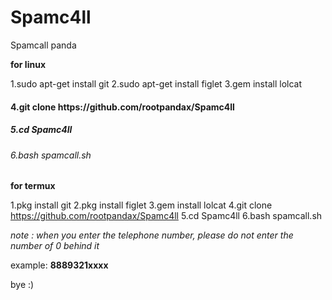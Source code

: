 # Spamc4ll 

Spamcall panda 

<b>for linux</b>



<a>1.sudo apt-get install git</a>
<a>2.sudo apt-get install figlet</a>
<c>3.gem install lolcat</c>
<h4>4.git clone https://github.com/rootpandax/Spamc4ll</h4>
<h5>5.cd Spamc4ll</h5>
<h6>6.bash spamcall.sh</h6>

<b>for termux</b>



<h7>1.pkg install git</h7>
<h8>2.pkg install figlet</h8>
<h9>3.gem install lolcat</h9>
<h10>4.git clone https://github.com/rootpandax/Spamc4ll</h10>
<h11>5.cd Spamc4ll</h11>
<h12>6.bash spamcall.sh</h12>

<i>note : when you enter the telephone number, please do not enter the number of 0 behind it</i> 

example:
<b>8889321xxxx</b>

<h13>bye :)</h13>
